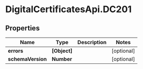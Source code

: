 # DigitalCertificatesApi.DC201

## Properties

Name | Type | Description | Notes
------------ | ------------- | ------------- | -------------
**errors** | **[Object]** |  | [optional] 
**schemaVersion** | **Number** |  | [optional] 


